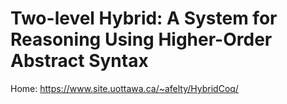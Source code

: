 # Two-level Hybrid: A System for Reasoning Using Higher-Order Abstract Syntax

Home: https://www.site.uottawa.ca/~afelty/HybridCoq/
